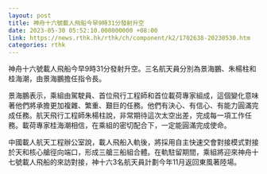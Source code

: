 ```yaml
---
layout: post
title: 神舟十六號載人飛船今早9時31分發射升空
date: 2023-05-30 05:52:10.000000000 +08:00
link: https://news.rthk.hk/rthk/ch/component/k2/1702638-20230530.htm
categories: rthk
---
```


神舟十六號載人飛船今早9時31分發射升空。三名航天員分別為景海鵬、朱楊柱和桂海潮，由景海鵬擔任指令長。

景海鵬表示，乘組由駕駛員、首位飛行工程師和首位載荷專家組成，這個變化意味著他們將承擔更加複雜、繁重、艱巨的任務。他們有決心、有信心、有能力圓滿完成任務。航天飛行工程師朱楊柱說，非常期待這次太空出差，完成每一項工作任務。載荷專家桂海潮相信，在乘組的密切配合下，一定能圓滿完成使命。

中國載人航天工程辦公室說，載人飛船入軌後，將採用自主快速交會對接模式對接於天和核心艙徑向端口，形成三艙三船組合體。在軌駐留期間，乘組將迎來神舟十七號載人飛船的來訪對接，神十六3名航天員計劃今年11月返回東風著陸場。
